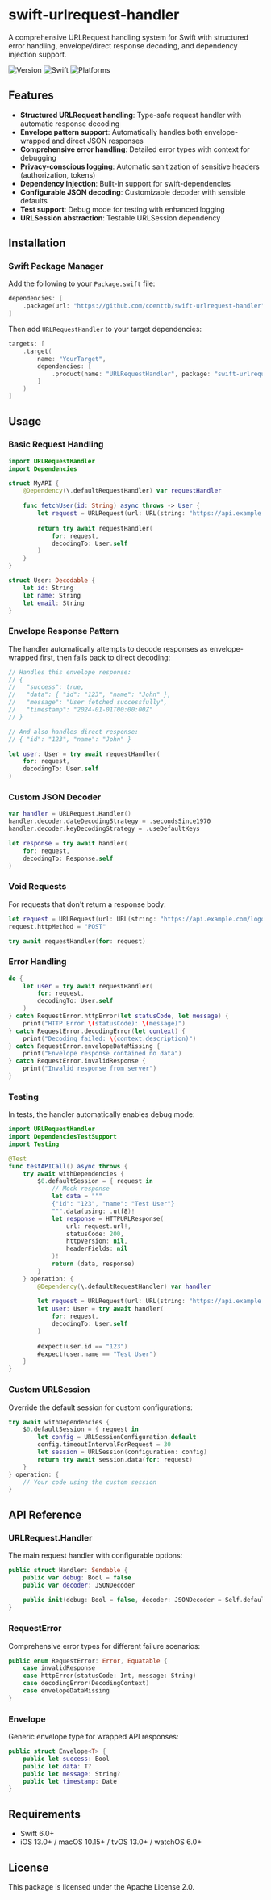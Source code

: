 # swift-urlrequest-handler

A comprehensive URLRequest handling system for Swift with structured error handling, envelope/direct response decoding, and dependency injection support.

![Version](https://img.shields.io/badge/version-0.0.1-green.svg)
![Swift](https://img.shields.io/badge/swift-6.0-orange.svg)
![Platforms](https://img.shields.io/badge/platforms-iOS%20%7C%20macOS%20%7C%20tvOS%20%7C%20watchOS-lightgrey.svg)

## Features

* **Structured URLRequest handling**: Type-safe request handler with automatic response decoding
* **Envelope pattern support**: Automatically handles both envelope-wrapped and direct JSON responses
* **Comprehensive error handling**: Detailed error types with context for debugging
* **Privacy-conscious logging**: Automatic sanitization of sensitive headers (authorization, tokens)
* **Dependency injection**: Built-in support for swift-dependencies
* **Configurable JSON decoding**: Customizable decoder with sensible defaults
* **Test support**: Debug mode for testing with enhanced logging
* **URLSession abstraction**: Testable URLSession dependency

## Installation

### Swift Package Manager

Add the following to your `Package.swift` file:

```swift
dependencies: [
    .package(url: "https://github.com/coenttb/swift-urlrequest-handler", from: "0.0.1")
]
```

Then add `URLRequestHandler` to your target dependencies:

```swift
targets: [
    .target(
        name: "YourTarget",
        dependencies: [
            .product(name: "URLRequestHandler", package: "swift-urlrequest-handler")
        ]
    )
]
```

## Usage

### Basic Request Handling

```swift
import URLRequestHandler
import Dependencies

struct MyAPI {
    @Dependency(\.defaultRequestHandler) var requestHandler
    
    func fetchUser(id: String) async throws -> User {
        let request = URLRequest(url: URL(string: "https://api.example.com/users/\(id)")!)
        
        return try await requestHandler(
            for: request,
            decodingTo: User.self
        )
    }
}

struct User: Decodable {
    let id: String
    let name: String
    let email: String
}
```

### Envelope Response Pattern

The handler automatically attempts to decode responses as envelope-wrapped first, then falls back to direct decoding:

```swift
// Handles this envelope response:
// {
//   "success": true,
//   "data": { "id": "123", "name": "John" },
//   "message": "User fetched successfully",
//   "timestamp": "2024-01-01T00:00:00Z"
// }

// And also handles direct response:
// { "id": "123", "name": "John" }

let user: User = try await requestHandler(
    for: request,
    decodingTo: User.self
)
```

### Custom JSON Decoder

```swift
var handler = URLRequest.Handler()
handler.decoder.dateDecodingStrategy = .secondsSince1970
handler.decoder.keyDecodingStrategy = .useDefaultKeys

let response = try await handler(
    for: request,
    decodingTo: Response.self
)
```

### Void Requests

For requests that don't return a response body:

```swift
let request = URLRequest(url: URL(string: "https://api.example.com/logout")!)
request.httpMethod = "POST"

try await requestHandler(for: request)
```

### Error Handling

```swift
do {
    let user = try await requestHandler(
        for: request,
        decodingTo: User.self
    )
} catch RequestError.httpError(let statusCode, let message) {
    print("HTTP Error \(statusCode): \(message)")
} catch RequestError.decodingError(let context) {
    print("Decoding failed: \(context.description)")
} catch RequestError.envelopeDataMissing {
    print("Envelope response contained no data")
} catch RequestError.invalidResponse {
    print("Invalid response from server")
}
```

### Testing

In tests, the handler automatically enables debug mode:

```swift
import URLRequestHandler
import DependenciesTestSupport
import Testing

@Test
func testAPICall() async throws {
    try await withDependencies {
        $0.defaultSession = { request in
            // Mock response
            let data = """
            {"id": "123", "name": "Test User"}
            """.data(using: .utf8)!
            let response = HTTPURLResponse(
                url: request.url!,
                statusCode: 200,
                httpVersion: nil,
                headerFields: nil
            )!
            return (data, response)
        }
    } operation: {
        @Dependency(\.defaultRequestHandler) var handler
        
        let request = URLRequest(url: URL(string: "https://api.example.com/user")!)
        let user: User = try await handler(
            for: request,
            decodingTo: User.self
        )
        
        #expect(user.id == "123")
        #expect(user.name == "Test User")
    }
}
```

### Custom URLSession

Override the default session for custom configurations:

```swift
try await withDependencies {
    $0.defaultSession = { request in
        let config = URLSessionConfiguration.default
        config.timeoutIntervalForRequest = 30
        let session = URLSession(configuration: config)
        return try await session.data(for: request)
    }
} operation: {
    // Your code using the custom session
}
```

## API Reference

### URLRequest.Handler

The main request handler with configurable options:

```swift
public struct Handler: Sendable {
    public var debug: Bool = false
    public var decoder: JSONDecoder
    
    public init(debug: Bool = false, decoder: JSONDecoder = Self.defaultDecoder)
}
```

### RequestError

Comprehensive error types for different failure scenarios:

```swift
public enum RequestError: Error, Equatable {
    case invalidResponse
    case httpError(statusCode: Int, message: String)
    case decodingError(DecodingContext)
    case envelopeDataMissing
}
```

### Envelope<T>

Generic envelope type for wrapped API responses:

```swift
public struct Envelope<T> {
    public let success: Bool
    public let data: T?
    public let message: String?
    public let timestamp: Date
}
```

## Requirements

- Swift 6.0+
- iOS 13.0+ / macOS 10.15+ / tvOS 13.0+ / watchOS 6.0+

## License

This package is licensed under the Apache License 2.0.